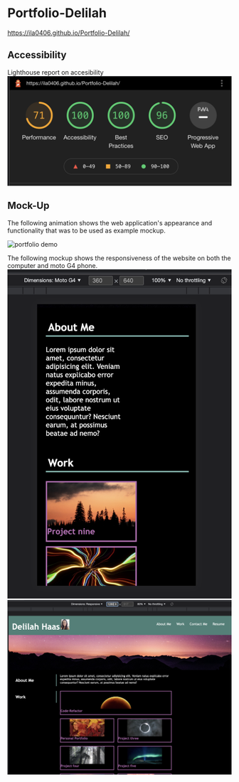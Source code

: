 # Portfolio-Delilah
https://ila0406.github.io/Portfolio-Delilah/

## Accessibility
Lighthouse report on accesibility
![Lighthouse](./assets/images/accesibility.png)

## Mock-Up 

The following animation shows the web application's appearance and functionality that was to be used as example mockup.

![portfolio demo](./assets/images/02-advanced-css-homework-demo.gif)

The following mockup shows the responsiveness of the website on both the computer and moto G4 phone. 
![phone](./assets/images/responsive1.png)
![computer](./assets/images/responsive2.png)
